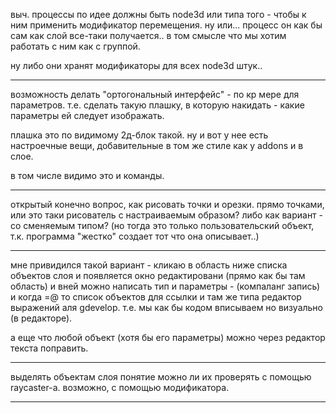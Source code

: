 выч. процессы по идее должны быть node3d или типа того - чтобы к ним применить модификатор перемещения.
ну или... процесс он как бы сам как слой все-таки получается.. в том смысле что мы хотим работать с ним как с группой.

ну либо они хранят модификаторы для всех node3d штук..

-----
возможность делать "ортогональный интерфейс" - по кр мере для параметров.
т.е. сделать такую плашку, в которую накидать - какие параметры ей следует изображать.

плашка это по видимому 2д-блок такой. ну и вот у нее есть настроечные вещи, добавительные
в том же стиле как у addons и в слое.

в том числе видимо это и команды.

-----
открытый конечно вопрос, как рисовать точки и орезки.
прямо точками, или это таки рисователь с настраиваемым образом?
либо как вариант - со сменяемым типом? (но тогда это только пользовательский объект, т.к. программа "жестко" создает тот что она описывает..)

-----
мне привидился такой вариант - кликаю в область ниже списка объектов слоя и появляется окно редактировани (прямо как бы там область) и вней можно написать тип и параметры - (компаланг запись) и когда =@ то список объектов для ссылки и там же типа редактор выражений аля gdevelop. т.е. мы как бы кодом вписываем но визуально (в редакторе).

а еще что любой объект (хотя бы его параметры) можно через редактор текста поправить.

-------
выделять объектам слоя понятие можно ли их проверять с помощью raycaster-а.
возможно, с помощью модификатора.

-------